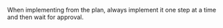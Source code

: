 When implementing from the plan, always implement it one step at a time and then wait for approval.
